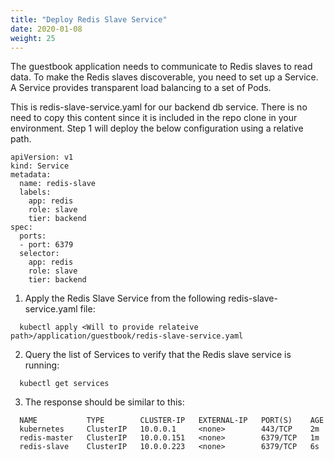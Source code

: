 ```yaml
---
title: "Deploy Redis Slave Service"
date: 2020-01-08
weight: 25
---
```


The guestbook application needs to communicate to Redis slaves to read data. To make the Redis slaves discoverable, you need to set up a Service. A Service provides transparent load balancing to a set of Pods.

This is redis-slave-service.yaml for our backend db service. There is no need to copy this content since it is included in the repo clone in your environment. Step 1 will deploy the below configuration using a relative path.

```
apiVersion: v1
kind: Service
metadata:
  name: redis-slave
  labels:
    app: redis
    role: slave
    tier: backend
spec:
  ports:
  - port: 6379
  selector:
    app: redis
    role: slave
    tier: backend
```

1. Apply the Redis Slave Service from the following redis-slave-service.yaml file:

```
  kubectl apply <Will to provide relateive path>/application/guestbook/redis-slave-service.yaml
```

2. Query the list of Services to verify that the Redis slave service is running:

```
  kubectl get services
```

3. The response should be similar to this:

```
  NAME           TYPE        CLUSTER-IP   EXTERNAL-IP   PORT(S)    AGE
  kubernetes     ClusterIP   10.0.0.1     <none>        443/TCP    2m
  redis-master   ClusterIP   10.0.0.151   <none>        6379/TCP   1m
  redis-slave    ClusterIP   10.0.0.223   <none>        6379/TCP   6s
```
